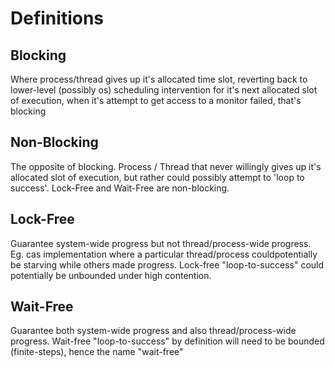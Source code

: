 # Definitions

## Blocking
Where process/thread gives up it's allocated time slot, reverting back to lower-level (possibly os) scheduling intervention 
for it's next allocated slot of execution, when it's attempt to get access to a monitor failed, that's blocking

## Non-Blocking
The opposite of blocking. Process / Thread that never willingly gives up it's allocated slot of execution, but rather could
possibly attempt to 'loop to success'. Lock-Free and Wait-Free are non-blocking.

## Lock-Free
Guarantee system-wide progress but not thread/process-wide progress. Eg. cas implementation where a particular 
thread/process couldpotentially be starving while others made progress. Lock-free "loop-to-success" could potentially 
be unbounded under high contention.

## Wait-Free
Guarantee both system-wide progress and also thread/process-wide progress. Wait-free "loop-to-success" by definition 
will need to be bounded (finite-steps), hence the name "wait-free"

